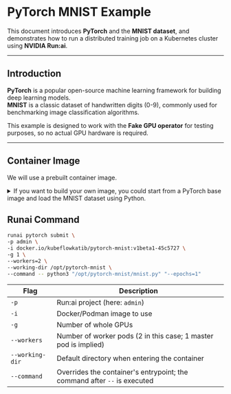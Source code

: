# PyTorch MNIST Example

This document introduces **PyTorch** and the **MNIST dataset**, and demonstrates how to run a distributed training job on a Kubernetes cluster using **NVIDIA Run:ai**.

---

## Introduction

**PyTorch** is a popular open-source machine learning framework for building deep learning models.  
**MNIST** is a classic dataset of handwritten digits (0-9), commonly used for benchmarking image classification algorithms.

This example is designed to work with the **Fake GPU operator** for testing purposes, so no actual GPU hardware is required.

---

## Container Image

We will use a prebuilt container image.


<details>
<summary>If you want to build your own image, you could start from a PyTorch base image and load the MNIST dataset using Python.</summary>

#### Load the data
```
import torch
import torchvision
import torchvision.datasets as datasets
import torchvision.transforms as transforms

mnist_trainset = datasets.MNIST(root='./data', train=True, download=True, transform=transforms.ToTensor())
mnist_testset = datasets.MNIST(root='./data', train=False, download=True, transform=transforms.ToTensor())
```

#### Create the Dockerfile
```
FROM pytorch/pytorch:1.0-cuda10.0-cudnn7-runtime

ADD </path/to/dataset/locally> /opt/pytorch-mnist
WORKDIR /opt/pytorch-mnist

# Add folder for the logs.
RUN mkdir /katib

RUN chgrp -R 0 /opt/pytorch-mnist \
  && chmod -R g+rwX /opt/pytorch-mnist \
  && chgrp -R 0 /katib \
  && chmod -R g+rwX /katib

ENTRYPOINT ["python3", "/opt/pytorch-mnist/mnist.py"]
```

#### Build the image
```
docker build -t my-pytorch-mnist:latest .
```
</details>

## Runai Command
```bash
runai pytorch submit \
-p admin \
-i docker.io/kubeflowkatib/pytorch-mnist:v1beta1-45c5727 \
-g 1 \
--workers=2 \
--working-dir /opt/pytorch-mnist \
--command -- python3 "/opt/pytorch-mnist/mnist.py" "--epochs=1"
```

| Flag            | Description                                                              |
| --------------- | ------------------------------------------------------------------------ |
| `-p`            | Run:ai project (here: `admin`)                                           |
| `-i`            | Docker/Podman image to use                                               |
| `-g`            | Number of whole GPUs                                 |
| `--workers`     | Number of worker pods (2 in this case; 1 master pod is implied)          |
| `--working-dir` | Default directory when entering the container                            |
| `--command`     | Overrides the container's entrypoint; the command after `--` is executed |
